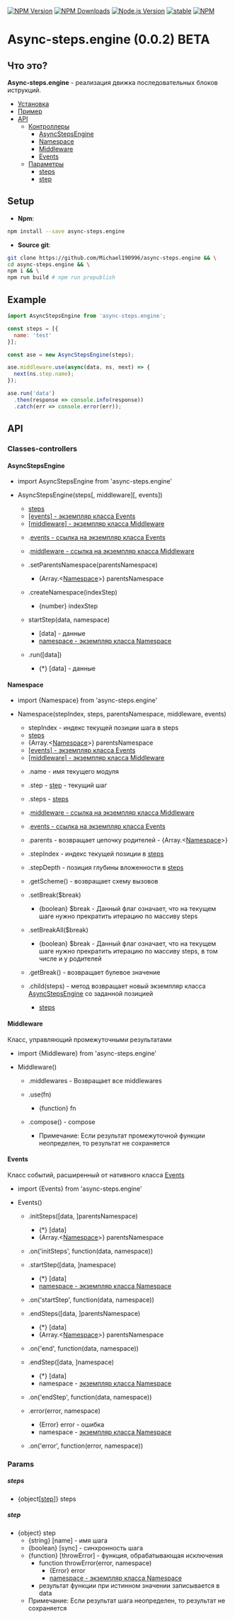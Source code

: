 [![NPM Version](https://img.shields.io/npm/v/async-steps.engine.svg?style=flat)](https://www.npmjs.com/package/async-steps.engine)
[![NPM Downloads](https://img.shields.io/npm/dm/async-steps.engine.svg?style=flat)](https://www.npmjs.com/package/async-steps.engine)
[![Node.js Version](https://img.shields.io/node/v/async-steps.engine.svg?style=flat)](http://nodejs.org/download/)
  [![stable](https://img.shields.io/badge/stablity-beta-green.svg?style=flat)](https://www.npmjs.com/package/async-steps.engine)
[![NPM](https://nodei.co/npm/async-steps.engine.png?downloads=true&downloadRank=true&stars=true)](https://www.npmjs.com/package/async-steps.engine)

# Async-steps.engine (0.0.2) **BETA**
## Что это?
**Async-steps.engine** - реализация движка последовательных блоков иструкций.
* [Установка](#setup)
* [Пример](#example)
* [API](#api)
  - [Контроллеры](#classes-controllers)
    - [AsyncStepsEngine](#asyncstepsengine)
    - [Namespace](#namespace)
    - [Middleware](#middleware)
    - [Events](#events)
  - [Параметры](#params)
    - [steps](#steps)
    - [step](#step)
## Setup
- **Npm**:
```sh
npm install --save async-steps.engine
```
- **Source git**:
```sh
git clone https://github.com/Michael190996/async-steps.engine && \
cd async-steps.engine && \
npm i && \
npm run build # npm run prepublish
```

## Example
```javascript
import AsyncStepsEngine from 'async-steps.engine';

const steps = [{
  name: 'test'
}];

const ase = new AsyncStepsEngine(steps);

ase.middleware.use(async(data, ns, next) => {
  next(ns.step.name);
});

ase.run('data')
  .then(response => console.info(response))
  .catch(err => console.error(err));
````

## API
### Classes-controllers
#### AsyncStepsEngine
- import AsyncStepsEngine from 'async-steps.engine'
* AsyncStepsEngine(steps[, middleware][, events])
  - [steps](#steps)
  - [[events] - экземпляр класса Events](#events)
  - [[middleware] - экземпляр класса Middleware](#middleware)

  * .[events - ссылка на экземпляр класса Events](#events)

  * .[middleware - ссылка на экземпляр класса Middleware](#middleware)

  * .setParentsNamespace(parentsNamespace)
    - {Array.<[Namespace](#namespace)>} parentsNamespace

  * .createNamespace(indexStep)
    - {number} indexStep

  * startStep(data, namespace)
    - [data] - данные
    - [namespace - экземпляр класса Namespace](#namespace)

  * .run([data])
    - {*} [data] - данные

#### Namespace
- import {Namespace} from 'async-steps.engine'
* Namespace(stepIndex, steps, parentsNamespace, middleware, events)
  - stepIndex - индекс текущей позиции шага в steps
  - [steps](#steps)
  - {Array.<[Namespace](#namespace)>} parentsNamespace
  - [[events] - экземпляр класса Events](#events)
  - [[middleware] - экземпляр класса Middleware](#middleware)

  * .name - имя текущего модуля

  * .step - [step](#step) - текущий шаг

  * .steps - [steps](#steps)

  * .[middleware - ссылка на экземпляр класса Middleware](#middleware)

  * .[events - ссылка на экземпляр класса Events](#events)

  * .parents - возвращает цепочку родителей - {Array.<[Namespace](#namespace)>}

  * .stepIndex - индекс текущей позиции в [steps](#steps)

  * .stepDepth - позиция глубины вложенности в [steps](#steps)

  * .getScheme() - возвращает схему вызовов

  * .setBreak($break)
    - {boolean} $break - Данный флаг означает, что на текущем шаге нужно прекратить итерацию по массиву steps

  * .setBreakAll($break)
    - {boolean} $break - Данный флаг означает, что на текущем шаге нужно прекратить итерацию по массиву steps, в том числе и у родителей

  * .getBreak() - возвращает булевое значение

  * .child(steps) - метод возвращает новый экземпляр класса [AsyncStepsEngine](#asyncstepsengine) со заданной позицией
    - [steps](#steps)

#### Middleware
Класс, управляющий промежуточными результатами
- import {Middleware} from 'async-steps.engine'
* Middleware()
  * .middlewares - Возвращает все middlewares

  * .use(fn)
    - {function} fn

  * .compose() - compose
    * Примечание: Если результат промежуточной функции неопределен, то результат не сохраняется

#### Events
Класс событий, расширенный от нативного класса [Events](https://nodejs.org/api/events.html#events_events)
- import {Events} from 'async-steps.engine'
* Events()
  * .initSteps([data, ]parentsNamespace)
    - {*} [data]
    - {Array.<[Namespace](#namespace)>} parentsNamespace
  * .on('initSteps', function(data, namespace))

  * .startStep([data, ]namespace)
    - {*} [data]
    - [namespace - экземпляр класса Namespace](#namespace)
  * .on('startStep', function(data, namespace))

  * .endSteps([data, ]parentsNamespace)
    - {*} [data]
    - {Array.<[Namespace](#namespace)>} parentsNamespace
  * .on('end', function(data, namespace))

  * .endStep([data, ]namespace)
    - {*} [data]
    - namespace - [экземпляр класса Namespace](#namespace)
  * .on('endStep', function(data, namespace))

  * .error(error, namespace)
    - {Error} error - ошибка
    - namespace - [экземпляр класса Namespace](#namespace)
  * .on('error', function(error, namespace))

### Params
##### steps
- {object[[step](#step)]} steps

##### step
- {object} step
  - {string} [name] - имя шага
  - {boolean} [sync] - синхронность шага
  - {function} [throwError] - функция, обрабатывающая исключения
    - function throwError(error, namespace)
      - {Error} error
      - [namespace - экземпляр класса Namespace](#namespace)
    - результат функции при истинном значении записывается в data
  * Примечание: Если результат шага неопределен, то результат не сохраняется